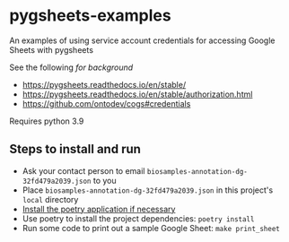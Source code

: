 # pygsheets-examples

An examples of using service account credentials for accessing Google Sheets with pygsheets

See the following _for background_

- https://pygsheets.readthedocs.io/en/stable/
- https://pygsheets.readthedocs.io/en/stable/authorization.html
- https://github.com/ontodev/cogs#credentials

Requires python 3.9

## Steps to install and run

- Ask your contact person to email `biosamples-annotation-dg-32fd479a2039.json` to you
- Place `biosamples-annotation-dg-32fd479a2039.json` in this project's `local` directory
- [Install the poetry application if necessary](https://python-poetry.org/docs/#installation)
- Use poetry to install the project dependencies: `poetry install`
- Run some code to print out a sample Google Sheet: `make print_sheet`
